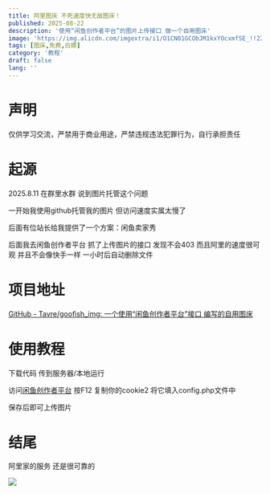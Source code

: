 ```yaml
---
title: 阿里图床 不死速度快无敌图床！
published: 2025-08-22
description: '使用“闲鱼创作者平台”的图片上传接口 做一个自用图床'
image: 'https://img.alicdn.com/imgextra/i1/O1CN01GCObJM1kxYOcxmfSE_!!2215879134750-2-fleamarket.png'
tags: [图床,免费,白嫖]
category: '教程'
draft: false 
lang: ''
---
```


# 声明

仅供学习交流，严禁用于商业用途，严禁违规违法犯罪行为，自行承担责任

# 起源

2025.8.11 在群里水群 说到图片托管这个问题

一开始我使用github托管我的图片 但访问速度实属太慢了

后面有位站长给我提供了一个方案：闲鱼卖家秀



后面我去闲鱼创作者平台 抓了上传图片的接口 发现不会403 而且阿里的速度很可观 并且不会像快手一样 一小时后自动删除文件



# 项目地址

[GitHub - Tavre/goofish_img: 一个使用“闲鱼创作者平台”接口 编写的自用图床](https://github.com/Tavre/goofish_img)



# 使用教程

下载代码 传到服务器/本地运行

访问[闲鱼创作者平台](https://author.goofish.com/#/) 按F12 复制你的cookie2 将它填入config.php文件中

保存后即可上传图片



# 结尾

阿里家的服务 还是很可靠的

![](https://img.alicdn.com/imgextra/i1/O1CN01U1T1Xc1kxYOjir8b0_!!2215879134750-0-fleamarket.jpg)
